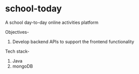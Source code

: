 # school-today
A school day-to-day online activities platform


Objectives-
1. Develop backend APIs to support the frontend functionality




Tech stack-
1. Java
2. mongoDB

